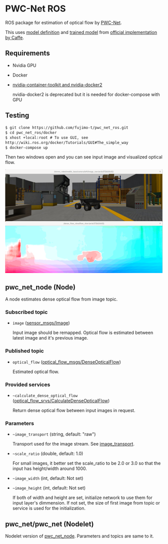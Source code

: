 # PWC-Net ROS

ROS package for estimation of optical flow by [PWC-Net](https://github.com/NVlabs/PWC-Net).

This uses [model definition](https://github.com/NVlabs/PWC-Net/blob/master/Caffe/model/pwc_net_test.prototxt) and [trained model](https://github.com/NVlabs/PWC-Net/blob/master/Caffe/model/pwc_net.caffemodel) from [official implementation by Caffe](https://github.com/NVlabs/PWC-Net/tree/master/Caffe).

## Requirements

* Nvidia GPU
* Docker
* [nvidia-container-toolkit and nvidia-docker2](https://github.com/NVIDIA/nvidia-docker)

  nvidia-docker2 is deprecated but it is needed for docker-compose with GPU

## Testing

```shell
$ git clone https://github.com/fujimo-t/pwc_net_ros.git
$ cd pwc_net_ros/docker
$ xhost +local:root # To use GUI, see http://wiki.ros.org/docker/Tutorials/GUI#The_simple_way
$ docker-compose up
```

Then two windows open and you can see input image and visualized optical flow.

![result](image/test_result.png)

## pwc_net_node (Node)

A node estimates dense optical flow from image topic.

### Subscribed topic

* `image` ([sensor_msgs/Image](http://docs.ros.org/api/sensor_msgs/html/msg/Image.html))

  Input image should be remapped. Optical flow is estimated between latest image and it's previous image.

### Published topic

* `optical_flow` ([optical_flow_msgs/DenseOpticalFlow](https://github.com/ActiveIntelligentSystemsLab/optical_flow_msgs/blob/master/msg/DenseOpticalFlow.msg))

  Estimated optical flow.

### Provided services

* `~calculate_dense_optical_flow` ([optical_flow_srvs/CalculateDenseOpticalFlow](https://github.com/ActiveIntelligentSystemsLab/ros_optical_flow/blob/master/optical_flow_srvs/srv/CalculateDenseOpticalFlow.srv))

  Return dense optical flow between input images in request.

### Parameters

* `~image_transport` (string, default: "raw")

  Transport used for the image stream. See [image_transport](http://wiki.ros.org/image_transport).

* `~scale_ratio` (double, default: 1.0)

  For small images, it better set the scale_ratio to be 2.0 or 3.0 so that the input has height/width around 1000.

* `~image_width` (int, default: Not set)
* `~image_height` (int, default: Not set)

  If both of width and height are set, initialize network to use them for input layer's dimmension.
  If not set, the size of first image from topic or service is used for the initialization.

## pwc_net/pwc_net (Nodelet)

Nodelet version of [pwc_net_node](#pwc_net_node-(Node)).
Parameters and topics are same to it.